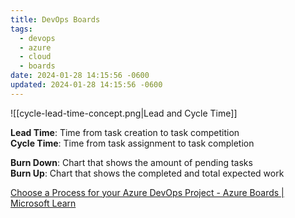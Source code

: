 ```yaml
---
title: DevOps Boards
tags:
  - devops
  - azure
  - cloud
  - boards
date: 2024-01-28 14:15:56 -0600
updated: 2024-01-28 14:15:56 -0600
---
```


![[cycle-lead-time-concept.png|Lead and Cycle Time]]

**Lead Time**: Time from task creation to task competition  
**Cycle Time**: Time from task assignment to task completion

**Burn Down**: Chart that shows the amount of pending tasks  
**Burn Up**: Chart that shows the completed and total expected work

[Choose a Process for your Azure DevOps Project - Azure Boards | Microsoft Learn](https://learn.microsoft.com/en-us/azure/devops/boards/work-items/guidance/choose-process?view=azure-devops&tabs=agile-process)
